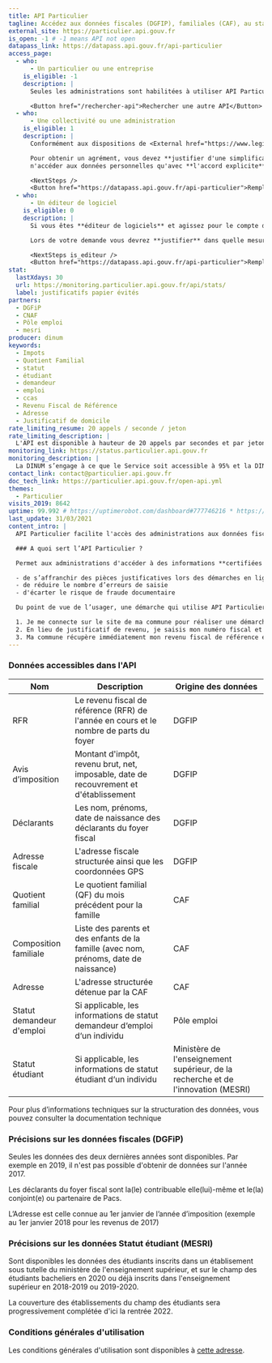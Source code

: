 ```yaml
---
title: API Particulier
tagline: Accédez aux données fiscales (DGFIP), familiales (CAF), au statut pôle-emploi et au statut étudiant des particuliers pour simplifier des démarches administratives
external_site: https://particulier.api.gouv.fr
is_open: -1 # -1 means API not open
datapass_link: https://datapass.api.gouv.fr/api-particulier
access_page:
  - who:
      - Un particulier ou une entreprise
    is_eligible: -1
    description: |
      Seules les administrations sont habilitées à utiliser API Particulier.

      <Button href="/rechercher-api">Rechercher une autre API</Button>
  - who:
      - Une collectivité ou une administration
    is_eligible: 1
    description: |
      Conformément aux dispositions de <External href="https://www.legifrance.gouv.fr/affichCodeArticle.do?cidTexte=LEGITEXT000031366350&idArticle=LEGIARTI000031367412&dateTexte=&categorieLien=cid">l'article L114-8</External> du *code des relations entre le public et l'administration*, seules les administrations sont habilitées à échanger entre elles des informations ou données strictement nécessaires pour traiter une démarche.

      Pour obtenir un agrément, vous devez **justifier d'une simplification pour les citoyens**, et vous engager à
      n'accéder aux données personnelles qu'avec **l'accord explicite** de l'usager.

      <NextSteps />
      <Button href="https://datapass.api.gouv.fr/api-particulier">Remplir une demande</Button>
  - who:
      - Un éditeur de logiciel
    is_eligible: 0
    description: |
      Si vous êtes **éditeur de logiciels** et agissez pour le compte d'une administration ou d'une collectivité, vous pouvez remplir une demande d’accès à l’API Particulier vous-même pour l'entité que vous représentez, dans le cadre de <External href="https://www.legifrance.gouv.fr/affichCodeArticle.do?cidTexte=LEGITEXT000031366350&idArticle=LEGIARTI000031367412&dateTexte=&categorieLien=cid">l'article L114-8</External> du *code des relations entre le public et l'administration*.

      Lors de votre demande vous devrez **justifier** dans quelle mesure l'entité pour laquelle vous opérez rentre dans ce cadre juridique.

      <NextSteps is_editeur />
      <Button href="https://datapass.api.gouv.fr/api-particulier">Remplir une demande</Button>
stat:
  lastXdays: 30
  url: https://monitoring.particulier.api.gouv.fr/api/stats/
  label: justificatifs papier évités
partners:
  - DGFiP
  - CNAF
  - Pôle emploi
  - mesri
producer: dinum
keywords:
  - Impots
  - Quotient Familial
  - statut
  - étudiant
  - demandeur
  - emploi
  - ccas
  - Revenu Fiscal de Référence
  - Adresse
  - Justificatif de domicile
rate_limiting_resume: 20 appels / seconde / jeton
rate_limiting_description: |
  L'API est disponible à hauteur de 20 appels par secondes et par jetons d'accès.
monitoring_link: https://status.particulier.api.gouv.fr
monitoring_description: |
  La DINUM s’engage à ce que le Service soit accessible à 95% et la DINUM s’engage à améliorer progressivement ce rendement.
contact_link: contact@particulier.api.gouv.fr
doc_tech_link: https://particulier.api.gouv.fr/open-api.yml
themes:
  - Particulier
visits_2019: 8642
uptime: 99.992 # https://uptimerobot.com/dashboard#777746216 * https://uptimerobot.com/dashboard#778826562 / 2
last_update: 31/03/2021
content_intro: |
  API Particulier facilite l'accès des administrations aux données fiscales (DGFIP), familiales (CAF), au statut pôle-emploi et au statut étudiant d'un citoyen, pour simplifier les démarches administratives mises en oeuvre par les collectivités et les administrations.

  ### A quoi sert l’API Particulier ?

  Permet aux administrations d'accéder à des informations **certifiées à la source** et ainsi :

  - de s’affranchir des pièces justificatives lors des démarches en ligne
  - de réduire le nombre d’erreurs de saisie
  - d'écarter le risque de fraude documentaire

  Du point de vue de l’usager, une démarche qui utilise API Particulier s'apparente à ça :

  1. Je me connecte sur le site de ma commune pour réaliser une démarche.
  2. En lieu de justificatif de revenu, je saisis mon numéro fiscal et mon numéro d’avis d’imposition.
  3. Ma commune récupère immédiatement mon revenu fiscal de référence et je n’ai plus rien à faire !
---
```


### Données accessibles dans l'API

| Nom                       | Description                                                                            | Origine des données                                                               |
| ------------------------- | -------------------------------------------------------------------------------------- | --------------------------------------------------------------------------------- |
| RFR                       | Le revenu fiscal de référence (RFR) de l'année en cours et le nombre de parts du foyer | DGFIP                                                                             |
| Avis d’imposition         | Montant d'impôt, revenu brut, net, imposable, date de recouvrement et d'établissement  | DGFIP                                                                             |
| Déclarants                | Les nom, prénoms, date de naissance des déclarants du foyer fiscal                     | DGFIP                                                                             |
| Adresse fiscale           | L'adresse fiscale structurée ainsi que les coordonnées GPS                             | DGFIP                                                                             |
| Quotient familial         | Le quotient familial (QF) du mois précédent pour la famille                            | CAF                                                                               |
| Composition familiale     | Liste des parents et des enfants de la famille (avec nom, prénoms, date de naissance)  | CAF                                                                               |
| Adresse                   | L'adresse structurée détenue par la CAF                                                | CAF                                                                               |
| Statut demandeur d'emploi | Si applicable, les informations de statut demandeur d‘emploi d‘un individu             | Pôle emploi                                                                       |
| Statut étudiant           | Si applicable, les informations de statut étudiant d‘un individu                       | Ministère de l'enseignement supérieur, de la recherche et de l'innovation (MESRI) |

Pour plus d’informations techniques sur la structuration des données, vous pouvez <External href='/documentation/api-particulier'>consulter la documentation technique</External>

### Précisions sur les données fiscales (DGFiP)

Seules les données des deux dernières années sont disponibles. Par exemple en 2019, il n'est pas possible d'obtenir de données sur l'année 2017.

Les déclarants du foyer fiscal sont la(le) contribuable elle(lui)-même et le(la) conjoint(e) ou partenaire de Pacs.

L’Adresse est celle connue au 1er janvier de l’année d’imposition (exemple au 1er janvier 2018 pour les revenus de 2017)

### Précisions sur les données Statut étudiant (MESRI)

Sont disponibles les données des étudiants inscrits dans un établisement sous tutelle du ministère de l'enseignement supérieur, et sur le champ des étudiants bacheliers en 2020 ou déjà inscrits dans l'enseignement supérieur en 2018-2019 ou 2019-2020.

La couverture des établissements du champ des étudiants sera progressivement complétée d'ici la rentrée 2022.

### Conditions générales d'utilisation

Les conditions générales d'utilisation sont disponibles à [cette adresse](http://api.gouv.fr/resources/CGU%20API%20Particulier.pdf).
